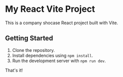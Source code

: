 # My React Vite Project

This is a company shocase React project built with Vite.

## Getting Started

1. Clone the repository.
2. Install dependencies using `npm install`.
3. Run the development server with `npm run dev`.

That's it!